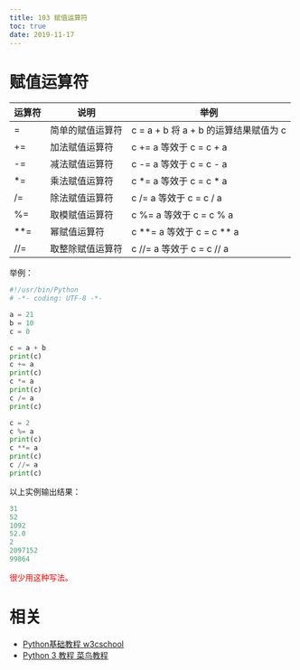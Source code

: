 ```yaml
---
title: 103 赋值运算符
toc: true
date: 2019-11-17
---
```


# 赋值运算符


| 运算符 | 说明             | 举例                                  |
| ------ | ---------------- | ------------------------------------- |
| =      | 简单的赋值运算符 | c = a + b 将 a + b 的运算结果赋值为 c |
| +=     | 加法赋值运算符   | c += a 等效于 c = c + a               |
| -=     | 减法赋值运算符   | c -= a 等效于 c = c - a               |
| *=     | 乘法赋值运算符   | c *= a 等效于 c = c * a               |
| /=     | 除法赋值运算符   | c /= a 等效于 c = c / a               |
| %=     | 取模赋值运算符   | c %= a 等效于 c = c % a               |
| **=    | 幂赋值运算符     | c **= a 等效于 c = c ** a             |
| //=    | 取整除赋值运算符 | c //= a 等效于 c = c // a             |


举例：

```py
#!/usr/bin/Python
# -*- coding: UTF-8 -*-

a = 21
b = 10
c = 0

c = a + b
print(c)
c += a
print(c)
c *= a
print(c)
c /= a
print(c)

c = 2
c %= a
print(c)
c **= a
print(c)
c //= a
print(c)
```

以上实例输出结果：

```py
31
52
1092
52.0
2
2097152
99864
```

<span style="color:red;">很少用这种写法。</span>





# 相关

- [Python基础教程 w3cschool](https://www.w3cschool.cn/Python/)
- [Python 3 教程 菜鸟教程](http://www.runoob.com/Python3/Python3-tutorial.html)
